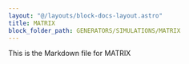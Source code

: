 ```yaml
---
layout: "@/layouts/block-docs-layout.astro"
title: MATRIX
block_folder_path: GENERATORS/SIMULATIONS/MATRIX
---
```


This is the Markdown file for MATRIX

